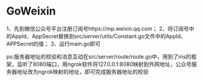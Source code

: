 # GoWeixin
1、先到微信公众号平台注册订阅号https://mp.weixin.qq.com；
2、将订阅号中的AppId、AppSecret替换到src/server/utils/Constant.go文件中的AppId、APPSecret的值；
3、运行main.go即可

ps:服务器地址的校验和消息互动在src/server/route/route.go中，用到了iris的框架，监听了8080端口，用ngrok软件将127.0.0.1:8080映射到外网地址，公众号服务器地址改为ngrok映射的地址，即可完成服务器地址的校验